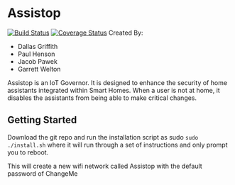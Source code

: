 # Assistop
[![Build Status](https://travis-ci.org/ChicoState/Assistop.svg?branch=master)](https://travis-ci.org/ChicoState/Assistop)
[![Coverage Status](https://coveralls.io/repos/github/ChicoState/Assistop/badge.svg?branch=master)](https://coveralls.io/github/ChicoState/Assistop?branch=master)
Created By:
 - Dallas Griffith
 - Paul Henson
 - Jacob Pawek
 - Garrett Welton

Assistop is an IoT Governor. It is designed to enhance the security of home assistants integrated within Smart Homes. When a user is not at home, it disables the assistants from being able to make critical changes.

## Getting Started
Download the git repo and run the installation script as sudo `sudo ./install.sh` where it will run through a set of instructions and only prompt you to reboot.

This will create a new wifi network called Assistop with the default password of ChangeMe
